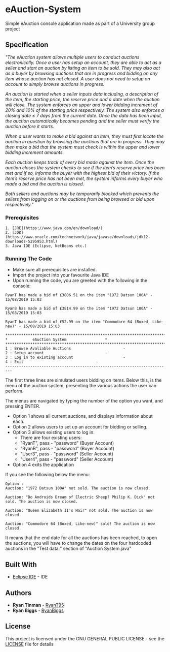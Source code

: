 # eAuction-System
Simple eAuction console application made as part of a University group project

## Specification
*"The eAuction system allows multiple users to conduct auctions electronically. Once a user has setup an account, they are able to act as a seller and start an auction by listing an item to be sold. They may also act as a buyer by browsing auctions that are in progress and bidding on any item whose auction has not closed. A user does not need to setup an account to simply browse auctions in progress.*

*An auction is started when a seller inputs data including, a description of the item, the starting price, the reserve price and a date when the auction will close. The system enforces an upper and lower bidding increment of 20% and 10% of the starting price respectively. The system also enforces a closing date ≤ 7 days from the current date. Once the data has been input, the auction automatically becomes pending and the seller must verify the auction before it starts.*

*When a user wants to make a bid against an item, they must first locate the auction in question by browsing the auctions that are in progress. They may then make a bid that the system must check is within the upper and lower bidding increment amounts.*

*Each auction keeps track of every bid made against the item. Once the auction closes the system checks to see if the item’s reserve price has been met and if so, informs the buyer with the highest bid of their victory. If the item’s reserve price has not been met, the system informs every buyer who made a bid and the auction is closed.*

*Both sellers and auctions may be temporarily blocked which prevents the sellers from logging on or the auctions from being browsed or bid upon respectively."*

### Prerequisites

```
1. [JRE](https://www.java.com/en/download/)
2. [JDK](https://www.oracle.com/technetwork/java/javase/downloads/jdk12-downloads-5295953.html)
3. Java IDE (Eclipse, NetBeans etc.)
```

### Running The Code

* Make sure all prerequisites are installed.
* Import the project into your favourite Java IDE
* Upon running the code, you are greeted with the following in the console:
```
RyanT has made a bid of £3806.51 on the item "1972 Datsun 100A" - 15/08/2019 15:03

RyanB has made a bid of £3814.99 on the item "1972 Datsun 100A" - 15/08/2019 15:03

RyanT has made a bid of £52.99 on the item "Commodore 64 (Boxed, Like-new)" - 15/08/2019 15:03

*************************************************************************
*			eAuction System					*
*************************************************************************
1 : Browse Avaliable Auctions						-
2 : Setup account							-
3 : Log in to existing account						-
4 : Exit								-
-------------------------------------------------------------------------
```
The first three lines are simulated users bidding on items. Below this, is the menu of the auction system, presenting the various actions the user can perform.

The menus are navigated by typing the number of the option you want, and pressing ENTER.

* Option 1 shows all current auctions, and displays information about each.
* Option 2 allows users to set up an account for bidding or selling.
* Option 3 allows existing users to log in.
  * There are four existing users:
   * "RyanT", pass - "password" (Buyer Account)
   * "RyanB", pass - "password" (Buyer Account)
   * "User3", pass - "password" (Seller Account)
   * "User4", pass - "password" (Seller Account)
* Option 4 exits the application

If you see the following below the menu:
```
Option : 
Auction: "1972 Datsun 100A" not sold. The auction is now closed.

Auction: "Do Androids Dream of Electric Sheep? Philip K. Dick" not sold. The auction is now closed.

Auction: "Queen Elizabeth II's Hair" not sold. The auction is now closed.

Auction: "Commodore 64 (Boxed, Like-new)" sold! The auction is now closed.
```
It means that the end date for all the auctions has been reached, to open the auctions, you will have to change the dates on the four hardcoded auctions in the "Test data:" section of "Auction System.java"

## Built With

* [Eclipse IDE](https://www.eclipse.org/downloads/) - IDE

## Authors

* **Ryan Tinman** - [RyanT95](https://github.com/RyanT95)
* **Ryan Biggs** - [RyanBiggs](https://github.com/RyanBiggs)

## License

This project is licensed under the GNU GENERAL PUBLIC LICENSE - see the [LICENSE](LICENSE) file for details
